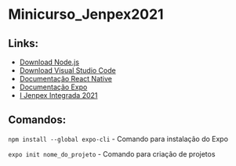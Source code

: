 # Minicurso_Jenpex2021

## Links:

- [Download Node.js](https://nodejs.org/en/)
- [Download Visual Studio Code](https://code.visualstudio.com)
- [Documentação React Native](https://reactnative.dev/docs/getting-started)
- [Documentação Expo](https://docs.expo.dev/)
- [I Jenpex Integrada 2021](https://eventos.ifmt.edu.br/eventos/120/IJENPEXINTEGRADA/)

## Comandos:

`npm install --global expo-cli` - Comando para instalação do Expo

```expo init nome_do_projeto``` - Comando para criação de projetos

